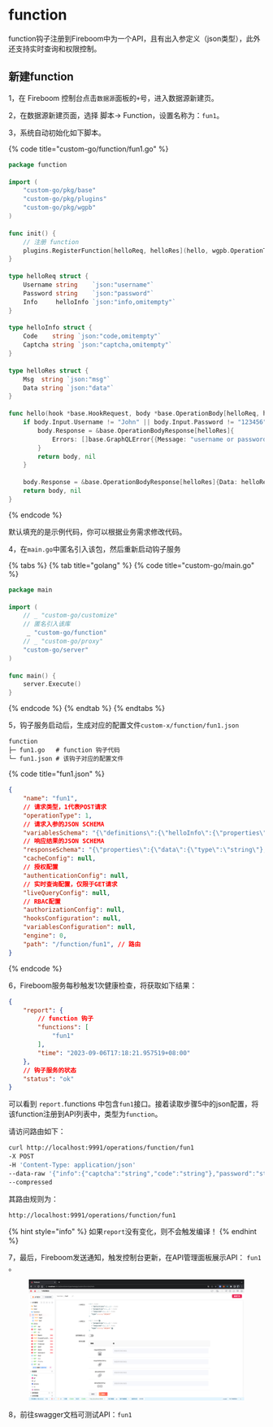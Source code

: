 # function

function钩子注册到Fireboom中为一个API，且有出入参定义（json类型），此外还支持实时查询和权限控制。

## 新建function

1，在 Fireboom 控制台点击`数据源`面板的`+`号，进入数据源新建页。

2，在数据源新建页面，选择 脚本-> Function，设置名称为：`fun1`。

3，系统自动初始化如下脚本。

{% code title="custom-go/function/fun1.go" %}
```go
package function

import (
	"custom-go/pkg/base"
	"custom-go/pkg/plugins"
	"custom-go/pkg/wgpb"
)

func init() {
	// 注册 function
	plugins.RegisterFunction[helloReq, helloRes](hello, wgpb.OperationType_MUTATION)
}

type helloReq struct {
	Username string    `json:"username"`
	Password string    `json:"password"`
	Info     helloInfo `json:"info,omitempty"`
}

type helloInfo struct {
	Code    string `json:"code,omitempty"`
	Captcha string `json:"captcha,omitempty"`
}

type helloRes struct {
	Msg  string `json:"msg"`
	Data string `json:"data"`
}

func hello(hook *base.HookRequest, body *base.OperationBody[helloReq, helloRes]) (*base.OperationBody[helloReq, helloRes], error) {
	if body.Input.Username != "John" || body.Input.Password != "123456" {
		body.Response = &base.OperationBodyResponse[helloRes]{
			Errors: []base.GraphQLError{{Message: "username or password wrong"}},
		}
		return body, nil
	}

	body.Response = &base.OperationBodyResponse[helloRes]{Data: helloRes{Msg: "hello success"}}
	return body, nil
}

```
{% endcode %}

默认填充的是示例代码，你可以根据业务需求修改代码。

4，在`main.go`中匿名引入该包，然后重新启动钩子服务

{% tabs %}
{% tab title="golang" %}
{% code title="custom-go/main.go" %}
```go
package main

import (
	// _ "custom-go/customize"
	// 匿名引入该库
	 _ "custom-go/function"
	// _ "custom-go/proxy"
	"custom-go/server"
)

func main() {
	server.Execute()
}
```
{% endcode %}
{% endtab %}
{% endtabs %}

5，钩子服务启动后，生成对应的配置文件`custom-x/function/fun1.json`

```
function          
├─ fun1.go   # function 钩子代码   
└─ fun1.json # 该钩子对应的配置文件
```

{% code title="fun1.json" %}
```json
{
    "name": "fun1",
    // 请求类型，1代表POST请求
    "operationType": 1,
    // 请求入参的JSON SCHEMA
    "variablesSchema": "{\"definitions\":{\"helloInfo\":{\"properties\":{\"captcha\":{\"type\":\"string\"},\"code\":{\"type\":\"string\"}},\"type\":\"object\"}},\"properties\":{\"info\":{\"$ref\":\"#/definitions/helloInfo\"},\"password\":{\"type\":\"string\"},\"username\":{\"type\":\"string\"}},\"required\":[\"username\",\"password\"],\"type\":\"object\"}",
    // 响应结果的JSON SCHEMA
    "responseSchema": "{\"properties\":{\"data\":{\"type\":\"string\"},\"msg\":{\"type\":\"string\"}},\"required\":[\"msg\",\"data\"],\"type\":\"object\"}",
    "cacheConfig": null,
    // 授权配置
    "authenticationConfig": null,
    // 实时查询配置，仅限于GET请求
    "liveQueryConfig": null,
    // RBAC配置
    "authorizationConfig": null,
    "hooksConfiguration": null,
    "variablesConfiguration": null,
    "engine": 0,
    "path": "/function/fun1", // 路由
}
```
{% endcode %}

6，Fireboom服务每秒触发1次健康检查，将获取如下结果：

```json
{
    "report": {
        // function 钩子
        "functions": [
            "fun1"
        ],
        "time": "2023-09-06T17:18:21.957519+08:00"
    },
    // 钩子服务的状态
    "status": "ok"
}
```

可以看到 `report.`functions 中包含`fun1`接口。接着读取步骤5中的json配置，将该function注册到API列表中，类型为`function`。

请访问路由如下：

```bash
curl http://localhost:9991/operations/function/fun1
-X POST
-H 'Content-Type: application/json'
--data-raw '{"info":{"captcha":"string","code":"string"},"password":"string","username":"string"}'
--compressed
```

其路由规则为：

```
http://localhost:9991/operations/function/fun1
```

{% hint style="info" %}
如果`report`没有变化，则不会触发编译！
{% endhint %}

7，最后，Fireboom发送通知，触发控制台更新，在API管理面板展示API： `fun1` 。

<figure><img src="../../.gitbook/assets/image (15).png" alt=""><figcaption></figcaption></figure>

8，前往swagger文档可测试API：`fun1`
